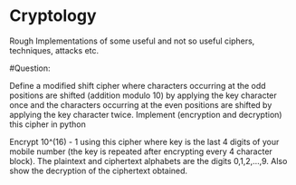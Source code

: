# Cryptology
Rough Implementations of some useful and not so useful ciphers, techniques, attacks etc.


#Question:

Define a modified shift cipher where characters occurring at the odd positions are shifted (addition modulo 10) by applying the key character once and  the characters occurring  at the even positions are shifted by applying the key character twice. Implement (encryption and decryption) this cipher in python

Encrypt 10^(16) - 1 using this cipher where key is the last 4 digits of your mobile number (the key is repeated after encrypting every 4 character block). The plaintext and ciphertext alphabets are the digits 0,1,2,...,9.  Also show the decryption of the ciphertext obtained.
